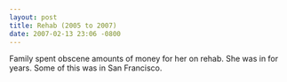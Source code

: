 ```yaml
---
layout: post
title: Rehab (2005 to 2007)
date: 2007-02-13 23:06 -0800
---
```

Family spent obscene amounts of money for her on rehab. She was in for years. Some of this was in San Francisco.
